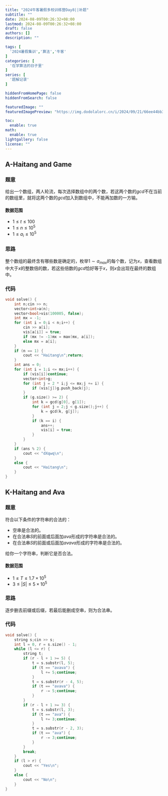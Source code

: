 ```yaml
---
title: "2024牛客暑假多校训练营Day8||补题"
subtitle: ""
date: 2024-08-09T00:26:32+08:00
lastmod: 2024-08-09T00:26:32+08:00
draft: false
authors: []
description: ""

tags: [
  '2024暑假集训','算法','牛客'
]
categories: [
  '在学算法的日子里'
]
series: [
  '题解记录'
]

hiddenFromHomePage: false
hiddenFromSearch: false

featuredImage: ""
featuredImagePreview: "https://img.dodolalorc.cn/i/2024/09/21/66ee44bb3e3fb.jpg"

toc:
  enable: true
math:
  enable: true
lightgallery: false
license: ""
---
```


## A-Haitang and Game

### 题意

给出一个数组，两人轮流，每次选择数组中的两个数，若这两个数的$gcd$不在当前的数组里，就将这两个数的$gcd$加入到数组中，不能再加数的一方输。

#### 数据范围

* $1\leq t\leq 100$
* $1\leq n\leq 10^5$
* $1\leq a_i\leq 10^5$

### 思路

整个数组的最终含有哪些数是确定的，枚举$1\sim a_{max}$的每个数，记为$x$，查看数组中大于$x$的整数倍的数，若这些倍数的$gcd$恰好等于$x$，则$x$会出现在最终的数组中。

### 代码

```cpp
void solve() {
    int n;cin >> n;
    vector<int>a(n);
    vector<bool>vis(100005, false);
    int mx = -1;
    for (int i = 0;i < n;i++) {
        cin >> a[i];
        vis[a[i]] = true;
        if (mx != -1)mx = max(mx, a[i]);
        else mx = a[i];
    }
    if (n == 1) {
        cout << "Haitang\n";return;
    }
    int ans = 0;
    for (int i = 1;i <= mx;i++) {
        if (vis[i])continue;
        vector<int>g;
        for (int j = 2 * i;j <= mx;j += i) {
            if (vis[j])g.push_back(j);
        }
        if (g.size() >= 2) {
            int k = gcd(g[0], g[1]);
            for (int j = 2;j < g.size();j++) {
                k = gcd(k, g[j]);
            }
            if (k == i) {
                ans++;
                vis[i] = true;
            }
        }
    }
    if (ans % 2) {
        cout << "dXqwq\n";
    }
    else {
        cout << "Haitang\n";
    }
}
```

## K-Haitang and Ava

### 题意

符合以下条件的字符串的合法的：

* 空串是合法的。
* 在合法串$S$的前面或后面加$ava$​形成的字符串是合法的。
* 在合法串$S$的前面或后面加$avava$​形成的字符串是合法的。

给你一个字符串，判断它是否合法。

#### 数据范围

* $1\leq T\leq 1.7\times 10^5$
* $3\leq |S| \leq 5\times 10^5$

### 思路

逐步删去前缀或后缀，若最后能删成空串，则为合法串。

### 代码

```cpp
void solve() {
    string s;cin >> s;
    int l = 0, r = s.size() - 1;
    while (l <= r) {
        string t;
        if (r - l + 1 >= 5) {
            t = s.substr(l, 5);
            if (t == "avava") {
                l += 5;continue;
            }
            t = s.substr(r - 4, 5);
            if (t == "avava") {
                r -= 5;continue;
            }
        }
        if (r - l + 1 >= 3) {
            t = s.substr(l, 3);
            if (t == "ava") {
                l += 3;continue;
            }
            t = s.substr(r - 2, 3);
            if (t == "ava") {
                r -= 3;continue;
            }
        }
        break;
    }
    if (l > r) {
        cout << "Yes\n";
    }
    else {
        cout << "No\n";
    }
}
```








